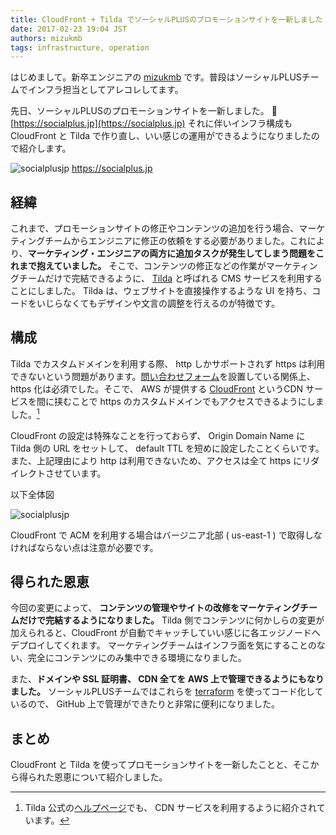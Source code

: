 ```yaml
---
title: CloudFront + Tilda でソーシャルPLUSのプロモーションサイトを一新しました
date: 2017-02-23 19:04 JST
authors: mizukmb
tags: infrastructure, operation
---
```


はじめまして。新卒エンジニアの [mizukmb](https://twitter.com/mizukmb) です。普段はソーシャルPLUSチームでインフラ担当としてアレコレしてます。

先日、ソーシャルPLUSのプロモーションサイトを一新しました。  🎊 [https://socialplus.jp](https://socialplus.jp)
それに伴いインフラ構成も CloudFront と Tilda で作り直し、いい感じの運用ができるようになりましたので紹介します。

<!--more-->

![socialplusjp](/images/2017/02/promotion.png)
https://socialplus.jp

## 経緯

これまで、プロモーションサイトの修正やコンテンツの追加を行う場合、マーケティングチームからエンジニアに修正の依頼をする必要がありました。これにより、**マーケティング・エンジニアの両方に追加タスクが発生してしまう問題をこれまで抱えていました。**
そこで、コンテンツの修正などの作業がマーケティングチームだけで完結できるように、 [Tilda](https://tilda.cc) と呼ばれる CMS サービスを利用することにしました。 Tilda は、ウェブサイトを直接操作するような UI を持ち、コードをいじらなくてもデザインや文言の調整を行えるのが特徴です。

## 構成

Tilda でカスタムドメインを利用する際、 http しかサポートされず https は利用できないという問題があります。[問い合わせフォーム](https://socialplus.jp/inquiry/)を設置している関係上、 https 化は必須でした。そこで、 AWS が提供する [CloudFront](https://aws.amazon.com/jp/cloudfront/) というCDN サービスを間に挟むことで https のカスタムドメインでもアクセスできるようにしました。[^1]

[^1]: Tilda 公式の[ヘルプページ](https://help.tilda.ws/https)でも、 CDN サービスを利用するように紹介されています。

CloudFront の設定は特殊なことを行っておらず、 Origin Domain Name に Tilda 側の URL をセットして、 default TTL を短めに設定したことくらいです。また、上記理由により http は利用できないため、アクセスは全て https にリダイレクトさせています。

以下全体図

![socialplusjp](/images/2017/02/socialplusjp.png)

CloudFront で ACM を利用する場合はバージニア北部 ( us-east-1 ) で取得しなければならない点は注意が必要です。

## 得られた恩恵

今回の変更によって、 **コンテンツの管理やサイトの改修をマーケティングチームだけで完結するようになりました。**
Tilda 側でコンテンツに何かしらの変更が加えられると、CloudFront が自動でキャッチしていい感じに各エッジノードへデプロイしてくれます。
マーケティングチームはインフラ面を気にすることのない、完全にコンテンツにのみ集中できる環境になりました。

また、**ドメインや SSL 証明書、 CDN 全てを AWS 上で管理できるようにもなりました。** ソーシャルPLUSチームではこれらを [terraform](https://www.terraform.io) を使ってコード化しているので、 GitHub 上で管理ができたりと非常に便利になりました。


## まとめ

CloudFront と Tilda を使ってプロモーションサイトを一新したことと、そこから得られた恩恵について紹介しました。

